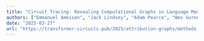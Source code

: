 ```yaml
---
title: "Circuit Tracing: Revealing Computational Graphs in Language Models"
authors: ["Emmanuel Ameisen", "Jack Lindsey", "Adam Pearce", "Wes Gurnee", "Nicholas L. Turner", "Brian Chen", "Craig Citro", "David Abrahams", "Shan Carter", "Basil Hosmer", "Jonathan Marcus", "Michael Sklar", "Adly Templeton", "Trenton Bricken", "Callum McDougall", "Hoagy Cunningham", "Thomas Henighan", "Adam Jermyn", "Andy Jones", "Andrew Persic", "Zhenyi Qi", "T. Ben Thompson", "Sam Zimmerman", "Kelley Rivoire", "Thomas Conerly", "Chris Olah", "Joshua Batson"]
date: "2025-03-27"
url: "https://transformer-circuits.pub/2025/attribution-graphs/methods.html#building-replacement"
---
```

